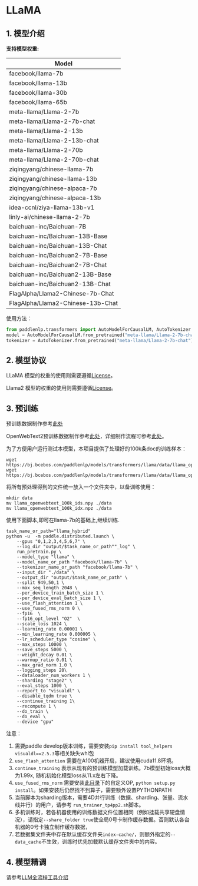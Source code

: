 # LLaMA

## 1. 模型介绍

**支持模型权重:**

| Model                            |
| ---------------------------------|
| facebook/llama-7b                 |
| facebook/llama-13b                |
| facebook/llama-30b                |
| facebook/llama-65b                |
| meta-llama/Llama-2-7b             |
| meta-llama/Llama-2-7b-chat        |
| meta-llama/Llama-2-13b            |
| meta-llama/Llama-2-13b-chat       |
| meta-llama/Llama-2-70b            |
| meta-llama/Llama-2-70b-chat       |
| ziqingyang/chinese-llama-7b       |
| ziqingyang/chinese-llama-13b      |
| ziqingyang/chinese-alpaca-7b      |
| ziqingyang/chinese-alpaca-13b     |
| idea-ccnl/ziya-llama-13b-v1       |
| linly-ai/chinese-llama-2-7b       |
| baichuan-inc/Baichuan-7B          |
| baichuan-inc/Baichuan-13B-Base    |
| baichuan-inc/Baichuan-13B-Chat    |
| baichuan-inc/Baichuan2-7B-Base    |
| baichuan-inc/Baichuan2-7B-Chat    |
| baichuan-inc/Baichuan2-13B-Base   |
| baichuan-inc/Baichuan2-13B-Chat   |
| FlagAlpha/Llama2-Chinese-7b-Chat  |
| FlagAlpha/Llama2-Chinese-13b-Chat |



使用方法：

```python
from paddlenlp.transformers import AutoModelForCausalLM, AutoTokenizer
model = AutoModelForCausalLM.from_pretrained("meta-llama/Llama-2-7b-chat")
tokenizer = AutoTokenizer.from_pretrained("meta-llama/Llama-2-7b-chat")
```

## 2. 模型协议

LLaMA 模型的权重的使用则需要遵循[License](../../paddlenlp/transformers/llama/LICENSE)。

Llama2 模型的权重的使用则需要遵循[License](../../paddlenlp/transformers/llama/Llama2.LICENSE)。


## 3. 预训练

预训练数据制作参考[此处](../../model_zoo/ernie-1.0/preprocess/docs/OpenWebText2.md)

OpenWebText2预训练数据制作参考[此处](../../model_zoo/ernie-1.0/preprocess/docs/OpenWebText2.md)，详细制作流程可参考[此处](../../model_zoo/ernie-1.0/preprocess/README.md)。

为了方便用户运行测试本模型，本项目提供了处理好的100k条doc的训练样本：
```shell
wget https://bj.bcebos.com/paddlenlp/models/transformers/llama/data/llama_openwebtext_100k_ids.npy
wget https://bj.bcebos.com/paddlenlp/models/transformers/llama/data/llama_openwebtext_100k_idx.npz
```

将所有预处理得到的文件统一放入一个文件夹中，以备训练使用：

```
mkdir data
mv llama_openwebtext_100k_ids.npy ./data
mv llama_openwebtext_100k_idx.npz ./data
```

使用下面脚本,即可在llama-7b的基础上,继续训练.
```shell
task_name_or_path="llama_hybrid"
python -u  -m paddle.distributed.launch \
    --gpus "0,1,2,3,4,5,6,7" \
    --log_dir "output/$task_name_or_path""_log" \
    run_pretrain.py \
    --model_type "llama" \
    --model_name_or_path "facebook/llama-7b" \
    --tokenizer_name_or_path "facebook/llama-7b" \
    --input_dir "./data" \
    --output_dir "output/$task_name_or_path" \
    --split 949,50,1 \
    --max_seq_length 2048 \
    --per_device_train_batch_size 1 \
    --per_device_eval_batch_size 1 \
    --use_flash_attention 1 \
    --use_fused_rms_norm 0 \
    --fp16  \
    --fp16_opt_level "O2"  \
    --scale_loss 1024 \
    --learning_rate 0.00001 \
    --min_learning_rate 0.000005 \
    --lr_scheduler_type "cosine" \
    --max_steps 10000 \
    --save_steps 5000 \
    --weight_decay 0.01 \
    --warmup_ratio 0.01 \
    --max_grad_norm 1.0 \
    --logging_steps 20\
    --dataloader_num_workers 1 \
    --sharding "stage2" \
    --eval_steps 1000 \
    --report_to "visualdl" \
    --disable_tqdm true \
    --continue_training 1\
    --recompute 1 \
    --do_train \
    --do_eval \
    --device "gpu"
```
注意：
1. 需要paddle develop版本训练，需要安装`pip install tool_helpers visualdl==2.5.3`等相关缺失whl包
2. `use_flash_attention` 需要在A100机器开启，建议使用cuda11.8环境。
3. `continue_training` 表示从现有的预训练模型加载训练。7b模型初始loss大概为1.99x, 随机初始化模型loss从11.x左右下降。
4. `use_fused_rms_norm` 需要安装[此目录](https://github.com/PaddlePaddle/PaddleNLP/tree/develop/model_zoo/gpt-3/external_ops)下的自定义OP, `python setup.py install`。如果安装后仍然找不到算子，需要额外设置PYTHONPATH
5. 当前脚本为sharding版本，需要4D并行训练（数据、sharding、张量、流水线并行）的用户，请参考 `run_trainer_tp4pp2.sh`脚本。
6. 多机训练时，若各机器使用的训练数据文件位置相同（例如挂载共享硬盘情况），请指定`--share_folder true`使全局0号卡制作缓存数据。否则默认各台机器的0号卡独立制作缓存数据，
7. 若数据集文件夹中存在默认缓存文件夹`index-cache/`，则额外指定的`--data_cache`不生效，训练时优先加载默认缓存文件夹中的内容。

## 4. 模型精调
请参考[LLM全流程工具介绍](../README.md)
